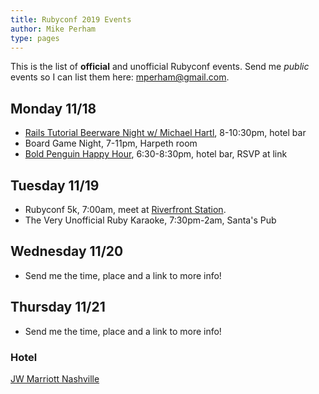 ```yaml
---
title: Rubyconf 2019 Events
author: Mike Perham
type: pages
---
```


This is the list of **official** and unofficial Rubyconf events.
Send me *public* events so I can list them here: mperham@gmail.com.

## Monday 11/18

* [Rails Tutorial Beerware Night w/ Michael Hartl](https://www.eventbrite.com/e/10th-semi-annual-rails-tutorial-beerware-night-tickets-80972110763), 8-10:30pm, hotel bar
* Board Game Night, 7-11pm, Harpeth room
* [Bold Penguin Happy Hour](https://www.eventbrite.com/e/bold-penguin-rubyconf-happy-hour-tickets-81414840981), 6:30-8:30pm, hotel bar, RSVP at link

## Tuesday 11/19

* Rubyconf 5k, 7:00am, meet at [Riverfront Station](https://goo.gl/maps/11qRsFEyn1dvrVFk9).
* The Very Unofficial Ruby Karaoke, 7:30pm-2am, Santa's Pub

## Wednesday 11/20

* Send me the time, place and a link to more info!

## Thursday 11/21

* Send me the time, place and a link to more info!


### Hotel

[JW Marriott Nashville](https://goo.gl/maps/7JWwvgojD162)
